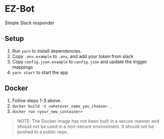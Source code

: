 # EZ-Bot

Simple Slack responder

## Setup

1. Run `yarn` to install dependencies.
2. Copy `.env.example` to `.env`, and add your token from slack
3. Copy `config.json.example` to `config.json` and update the trigger mappings
4. `yarn start` to start the app

## Docker

1. Follow steps 1-3 above.
2. `docker build -t <whatever_name_you_choose> .`
3. `docker run <your_new_container>`

> NOTE: The Docker image has not been built in a secure manner and should not be used in a non-secure environment. It should not be pushed to a public repo.

